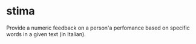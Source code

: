 # stima
Provide a numeric feedback on a person'a perfomance based on specific words in a given text (in Italian).
